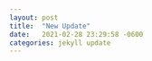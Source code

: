 ```yaml
---
layout: post
title:  "New Update"
date:   2021-02-28 23:29:58 -0600
categories: jekyll update
---
```

